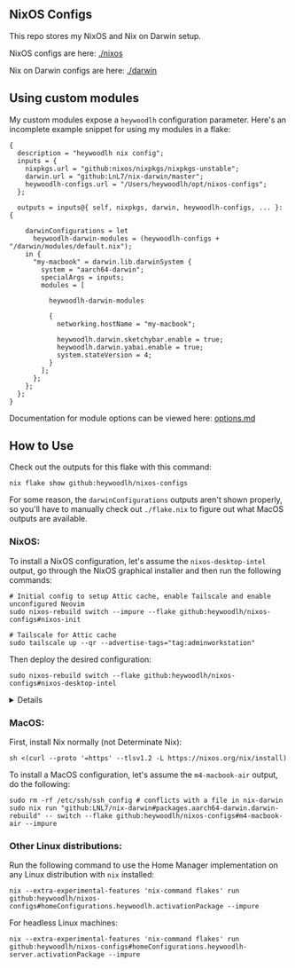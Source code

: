 ## NixOS Configs

This repo stores my NixOS and Nix on Darwin setup.

NixOS configs are here: [./nixos](./nixos)

Nix on Darwin configs are here: [./darwin](./darwin)

## Using custom modules

My custom modules expose a `heywoodlh` configuration parameter. Here's an incomplete example snippet for using my modules in a flake:

```
{
  description = "heywoodlh nix config";
  inputs = {
    nixpkgs.url = "github:nixos/nixpkgs/nixpkgs-unstable";
    darwin.url = "github:LnL7/nix-darwin/master";
    heywoodlh-configs.url = "/Users/heywoodlh/opt/nixos-configs";
  };

  outputs = inputs@{ self, nixpkgs, darwin, heywoodlh-configs, ... }: {

    darwinConfigurations = let
      heywoodlh-darwin-modules = (heywoodlh-configs + "/darwin/modules/default.nix");
    in {
      "my-macbook" = darwin.lib.darwinSystem {
        system = "aarch64-darwin";
        specialArgs = inputs;
        modules = [

          heywoodlh-darwin-modules

          {
            networking.hostName = "my-macbook";

            heywoodlh.darwin.sketchybar.enable = true;
            heywoodlh.darwin.yabai.enable = true;
            system.stateVersion = 4;
          }
        ];
      };
    };
  };
}
```

Documentation for module options can be viewed here: [options.md](./docs/options.md)

## How to Use

Check out the outputs for this flake with this command:

```
nix flake show github:heywoodlh/nixos-configs
```

For some reason, the `darwinConfigurations` outputs aren't shown properly, so you'll have to manually check out `./flake.nix` to figure out what MacOS outputs are available.

### NixOS:

To install a NixOS configuration, let's assume the `nixos-desktop-intel` output, go through the NixOS graphical installer and then run the following commands:

```
# Initial config to setup Attic cache, enable Tailscale and enable unconfigured Neovim
sudo nixos-rebuild switch --impure --flake github:heywoodlh/nixos-configs#nixos-init

# Tailscale for Attic cache
sudo tailscale up --qr --advertise-tags="tag:adminworkstation"
```

Then deploy the desired configuration:

```
sudo nixos-rebuild switch --flake github:heywoodlh/nixos-configs#nixos-desktop-intel
```

<details>

#### VMWare VMs:

Then run the install on the virtual machine:

```
sudo nixos-rebuild switch --flake github:heywoodlh/nixos-configs#nixos-vmware --impure
```

Make the following settings changes to the VM in VMWare Fusion:

Display:
  - [x] Accelerate 3D Graphics
    - Shared graphics memory => maximum
  - [x] Use full resolution for Retina display

Keyboard and Mouse:
  - Disable all host keybindings

Remove the Camera and Sound devices

Sharing:
  - [x] Enable Shared Folders
    - Add MacOS `$HOME`


#### UTM VMs:

Use the following settings when setting up the VM:

Virtualize > Use Apple Virtualization > Enable Rosetta (x86_64 Emulation)

> On older UTM installations, use the `copy-to-ram` install option, then run through the graphical installer.

After the install, run the following command:

```
sudo nixos-rebuild switch --flake github:heywoodlh/nixos-configs#nixos-utm --impure
```

</details>

### MacOS:

First, install Nix normally (not Determinate Nix):

```
sh <(curl --proto '=https' --tlsv1.2 -L https://nixos.org/nix/install)
```

To install a MacOS configuration, let's assume the `m4-macbook-air` output, do the following:

```
sudo rm -rf /etc/ssh/ssh_config # conflicts with a file in nix-darwin
sudo nix run "github:LNL7/nix-darwin#packages.aarch64-darwin.darwin-rebuild" -- switch --flake github:heywoodlh/nixos-configs#m4-macbook-air --impure
```

### Other Linux distributions:

Run the following command to use the Home Manager implementation on any Linux distribution with `nix` installed:

```
nix --extra-experimental-features 'nix-command flakes' run github:heywoodlh/nixos-configs#homeConfigurations.heywoodlh.activationPackage --impure
```

For headless Linux machines:

```
nix --extra-experimental-features 'nix-command flakes' run github:heywoodlh/nixos-configs#homeConfigurations.heywoodlh-server.activationPackage --impure
```
